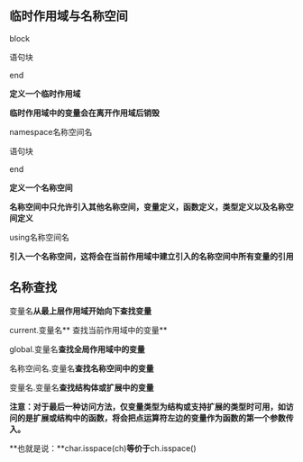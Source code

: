 ## 临时作用域与名称空间

block

语句块

end

**定义一个临时作用域**

**临时作用域中的变量会在离开作用域后销毁**

namespace名称空间名

语句块

end

**定义一个名称空间**

**名称空间中只允许引入其他名称空间，变量定义，函数定义，类型定义以及名称空间定义**

using名称空间名

**引入一个名称空间，这将会在当前作用域中建立引入的名称空间中所有变量的引用**

## 名称查找

变量名**从最上层作用域开始向下查找变量**

current.变量名** 查找当前作用域中的变量**

global.变量名**查找全局作用域中的变量**

名称空间名.变量名**查找名称空间中的变量**

变量名.变量名**查找结构体或扩展中的变量**

**注意：对于最后一种访问方法，仅变量类型为结构或支持扩展的类型时可用，如访问的是扩展或结构中的函数，将会把点运算符左边的变量作为函数的第一个参数传入。**

**也就是说：**char.isspace\(ch\)**等价于**ch.isspace\(\)
